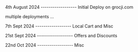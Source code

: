 4th August 2024 ------------------
Initial Deploy on grocji.com


multiple deployments ...

7th Sept 2024 ------------------
Local Cart and Misc

21st Sept 2024 ------------------
Offers and Discounts

22nd Oct 2024 ------------------
Misc